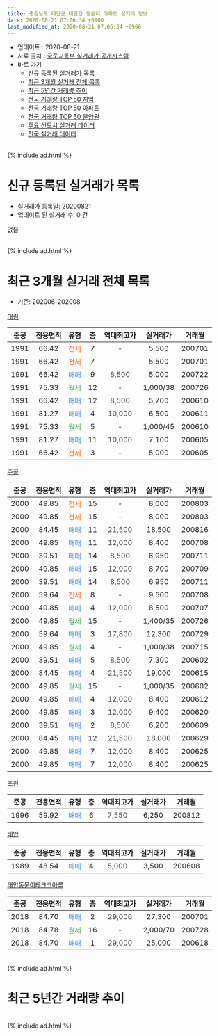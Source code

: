 ```yaml
---
title: 충청남도 태안군 태안읍 동문리 아파트 실거래 정보
date: 2020-08-21 07:06:34 +0900
last_modified_at: 2020-08-21 07:06:34 +0900
---
```


* 업데이트 : 2020-08-21
* 자료 출처 : [국토교통부 실거래가 공개시스템](http://rt.molit.go.kr)
* 바로 가기
    * [신규 등록된 실거래가 목록](#신규-등록된-실거래가-목록)
    * [최근 3개월 실거래 전체 목록](#최근-3개월-실거래-전체-목록)
    * [최근 5년간 거래량 추이](#최근-5년간-거래량-추이)
    * [전국 거래량 TOP 50 지역](https://inasie.github.io/apt-trade-info/최근-3개월-전국에서-가장-거래가-많이-발생한-지역)
    * [전국 거래량 TOP 50 아파트](https://inasie.github.io/apt-trade-info/최근-3개월-전국에서-가장-거래가-많이-발생한-아파트)
    * [전국 거래량 TOP 50 분양권](https://inasie.github.io/apt-trade-info/최근-3개월-전국에서-가장-거래가-많이-발생한-분양권)
    * [주요 신도시 실거래 데이터](https://inasie.github.io/apt-trade-info/주요-신도시)
    * [전국 실거래 데이터](https://inasie.github.io/apt-trade-info/전국)
<br>
{% include ad.html %}
<br>

# 신규 등록된 실거래가 목록
* 실거래가 등록일: 20200821
* 업데이트 된 실거래 수: 0 건

없음

<br>
{% include ad.html %}
<br>

# 최근 3개월 실거래 전체 목록
* 기준: 202006-202008


[대림](https://search.naver.com/search.naver?query=%EC%B6%A9%EC%B2%AD%EB%82%A8%EB%8F%84+%ED%83%9C%EC%95%88%EA%B5%B0+%ED%83%9C%EC%95%88%EC%9D%8D+%EB%8F%99%EB%AC%B8%EB%A6%AC+%EB%8C%80%EB%A6%BC)

|준공|전용면적|유형|층|역대최고가|실거래가|거래월|
|:---:|:---:|:---:|:---:|:---:|:---:|:---:|
|1991|66.42|<span style="color:#ff5a00">전세</span>|7|<span style="color:#444444">-</span>|5,500|200701|
|1991|66.42|<span style="color:#ff5a00">전세</span>|7|<span style="color:#444444">-</span>|5,500|200701|
|1991|66.42|<span style="color:#4285f3">매매</span>|9|<span style="color:#444444">8,500</span>|5,000|200722|
|1991|75.33|<span style="color:#34a853">월세</span>|12|<span style="color:#444444">-</span>|1,000/38|200726|
|1991|66.42|<span style="color:#4285f3">매매</span>|12|<span style="color:#444444">8,500</span>|5,700|200610|
|1991|81.27|<span style="color:#4285f3">매매</span>|4|<span style="color:#444444">10,000</span>|6,500|200611|
|1991|75.33|<span style="color:#34a853">월세</span>|5|<span style="color:#444444">-</span>|1,000/45|200610|
|1991|81.27|<span style="color:#4285f3">매매</span>|11|<span style="color:#444444">10,000</span>|7,100|200605|
|1991|66.42|<span style="color:#ff5a00">전세</span>|3|<span style="color:#444444">-</span>|5,000|200605|

[주공](https://search.naver.com/search.naver?query=%EC%B6%A9%EC%B2%AD%EB%82%A8%EB%8F%84+%ED%83%9C%EC%95%88%EA%B5%B0+%ED%83%9C%EC%95%88%EC%9D%8D+%EB%8F%99%EB%AC%B8%EB%A6%AC+%EC%A3%BC%EA%B3%B5)

|준공|전용면적|유형|층|역대최고가|실거래가|거래월|
|:---:|:---:|:---:|:---:|:---:|:---:|:---:|
|2000|49.85|<span style="color:#ff5a00">전세</span>|15|<span style="color:#444444">-</span>|8,000|200803|
|2000|49.85|<span style="color:#ff5a00">전세</span>|15|<span style="color:#444444">-</span>|8,000|200803|
|2000|84.45|<span style="color:#4285f3">매매</span>|11|<span style="color:#444444">21,500</span>|18,500|200816|
|2000|49.85|<span style="color:#4285f3">매매</span>|11|<span style="color:#444444">12,000</span>|8,400|200708|
|2000|39.51|<span style="color:#4285f3">매매</span>|14|<span style="color:#444444">8,500</span>|6,950|200711|
|2000|49.85|<span style="color:#4285f3">매매</span>|15|<span style="color:#444444">12,000</span>|8,700|200709|
|2000|39.51|<span style="color:#4285f3">매매</span>|14|<span style="color:#444444">8,500</span>|6,950|200711|
|2000|59.64|<span style="color:#ff5a00">전세</span>|8|<span style="color:#444444">-</span>|9,500|200708|
|2000|49.85|<span style="color:#4285f3">매매</span>|4|<span style="color:#444444">12,000</span>|8,500|200707|
|2000|49.85|<span style="color:#34a853">월세</span>|15|<span style="color:#444444">-</span>|1,400/35|200726|
|2000|59.64|<span style="color:#4285f3">매매</span>|3|<span style="color:#444444">17,800</span>|12,300|200729|
|2000|49.85|<span style="color:#34a853">월세</span>|4|<span style="color:#444444">-</span>|1,000/38|200715|
|2000|39.51|<span style="color:#4285f3">매매</span>|5|<span style="color:#444444">8,500</span>|7,300|200602|
|2000|84.45|<span style="color:#4285f3">매매</span>|4|<span style="color:#444444">21,500</span>|19,000|200615|
|2000|49.85|<span style="color:#34a853">월세</span>|15|<span style="color:#444444">-</span>|1,000/35|200602|
|2000|49.85|<span style="color:#4285f3">매매</span>|4|<span style="color:#444444">12,000</span>|8,400|200612|
|2000|49.85|<span style="color:#4285f3">매매</span>|3|<span style="color:#444444">12,000</span>|9,400|200620|
|2000|39.51|<span style="color:#4285f3">매매</span>|2|<span style="color:#444444">8,500</span>|6,200|200609|
|2000|84.45|<span style="color:#4285f3">매매</span>|12|<span style="color:#444444">21,500</span>|18,000|200629|
|2000|49.85|<span style="color:#4285f3">매매</span>|7|<span style="color:#444444">12,000</span>|8,400|200625|
|2000|49.85|<span style="color:#4285f3">매매</span>|7|<span style="color:#444444">12,000</span>|8,400|200625|

[초원](https://search.naver.com/search.naver?query=%EC%B6%A9%EC%B2%AD%EB%82%A8%EB%8F%84+%ED%83%9C%EC%95%88%EA%B5%B0+%ED%83%9C%EC%95%88%EC%9D%8D+%EB%8F%99%EB%AC%B8%EB%A6%AC+%EC%B4%88%EC%9B%90)

|준공|전용면적|유형|층|역대최고가|실거래가|거래월|
|:---:|:---:|:---:|:---:|:---:|:---:|:---:|
|1996|59.92|<span style="color:#4285f3">매매</span>|6|<span style="color:#444444">7,550</span>|6,250|200812|

[태안](https://search.naver.com/search.naver?query=%EC%B6%A9%EC%B2%AD%EB%82%A8%EB%8F%84+%ED%83%9C%EC%95%88%EA%B5%B0+%ED%83%9C%EC%95%88%EC%9D%8D+%EB%8F%99%EB%AC%B8%EB%A6%AC+%ED%83%9C%EC%95%88)

|준공|전용면적|유형|층|역대최고가|실거래가|거래월|
|:---:|:---:|:---:|:---:|:---:|:---:|:---:|
|1989|48.54|<span style="color:#4285f3">매매</span>|4|<span style="color:#444444">5,000</span>|3,500|200608|

[태안동문이테크코아루](https://search.naver.com/search.naver?query=%EC%B6%A9%EC%B2%AD%EB%82%A8%EB%8F%84+%ED%83%9C%EC%95%88%EA%B5%B0+%ED%83%9C%EC%95%88%EC%9D%8D+%EB%8F%99%EB%AC%B8%EB%A6%AC+%ED%83%9C%EC%95%88%EB%8F%99%EB%AC%B8%EC%9D%B4%ED%85%8C%ED%81%AC%EC%BD%94%EC%95%84%EB%A3%A8)

|준공|전용면적|유형|층|역대최고가|실거래가|거래월|
|:---:|:---:|:---:|:---:|:---:|:---:|:---:|
|2018|84.70|<span style="color:#4285f3">매매</span>|2|<span style="color:#444444">29,000</span>|27,300|200701|
|2018|84.78|<span style="color:#34a853">월세</span>|16|<span style="color:#444444">-</span>|2,000/70|200728|
|2018|84.70|<span style="color:#4285f3">매매</span>|1|<span style="color:#444444">29,000</span>|25,000|200618|


<br>
{% include ad.html %}
<br>

# 최근 5년간 거래량 추이


<div style="width:100%;">
    <canvas id="deal_progress" height="200"></canvas>
</div>

<script>
new Chart(document.getElementById("deal_progress"), {
    type: 'line',
    data: {
        labels: ['201508','201509','201510','201511','201512','201601','201602','201603','201604','201605','201606','201607','201608','201609','201610','201611','201612','201701','201702','201703','201704','201705','201706','201707','201708','201709','201710','201711','201712','201801','201802','201803','201804','201805','201806','201807','201808','201809','201810','201811','201812','201901','201902','201903','201904','201905','201906','201907','201908','201909','201910','201911','201912','202001','202002','202003','202004','202005','202006','202007','202008'],
        datasets: [{
            label: '매매',
            pointRadius: 1,
            data: [6, 9, 10, 11, 13, 6, 5, 7, 11, 14, 9, 4, 7, 9, 8, 7, 5, 9, 9, 8, 7, 5, 5, 2, 8, 9, 8, 7, 8, 18, 26, 24, 14, 5, 7, 4, 9, 3, 10, 6, 7, 12, 6, 14, 9, 16, 10, 14, 9, 15, 7, 4, 6, 9, 16, 4, 5, 11, 13, 8, 2],
            borderColor: "rgba(255, 201, 14, 1)",
            backgroundColor: "rgba(255, 201, 14, 0.5)",
            fill: false,
            lineTension: 0
        },{
            label: '전월세',
            pointRadius: 1,
            data: [4, 6, 11, 9, 6, 3, 8, 6, 5, 5, 4, 2, 1, 2, 3, 5, 6, 1, 7, 5, 5, 2, 5, 2, 4, 3, 3, 2, 4, 10, 15, 11, 5, 10, 7, 8, 6, 4, 8, 7, 7, 4, 5, 6, 4, 4, 5, 7, 5, 3, 4, 2, 2, 10, 4, 2, 1, 4, 3, 7, 2],
            borderColor: "rgba(0, 141, 185, 1)",
            backgroundColor: "rgba(0, 141, 185, 0.5)",
            fill: false,
            lineTension: 0
        }
        ]
    },
    options: {
        responsive: true,
        title: {
            display: false
        },
        tooltips: {
            mode: 'index',
            intersect: false
        },
        hover: {
            mode: 'nearest',
            intersect: true
        },
        scales: {
            xAxes: [{
                display: true,
                scaleLabel: {
                    display: true,
                    labelString: '년/월'
                }
            }],
            yAxes: [{
                display: true,
                ticks: {
                    suggestedMin: 0,
                },
                scaleLabel: {
                    display: true,
                    labelString: '실거래 수'
                }
            }]
        }
    }
});

</script>


<br>
{% include ad.html %}
<br>

